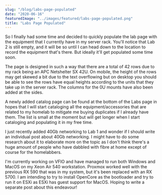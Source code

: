 ```yaml
---
slug: "/blog/labs-page-populated"
date: "2020-06-16"
featuredImage: "../images/featured/labs-page-populated.png"
title: "Labs Page Populated"
---
```


So I finally had some time and decided to quickly populate the lab page with the equipment that I currently have in my server rack. You'll notice that Lab 2 is still empty, and it will be so until I can head down to the location to record the equipment that's there. But ideally it'll get populated some time soon.

The page is designed in such a way that there are a total of 42 rows due to my rack being an APC Netshelter SX 42U. On mobile, the height of the rows may get skewed a bit due to the text overflowing but on desktop you should be able to see the rows have equal heights according to the units that they take up in the server rack. The columns for the 0U mounts have also been added at the sides.

A newly added catalog page can be found at the bottom of the Labs page in hopes that I will start cataloging all the equipment/accessories that are related to my homelab to mitigate me buying duplicates if I already have them. The list is small at the moment but will get longer when I start cataloging and populating it in my free time.

I just recently added 40Gb networking to Lab 1 and wonder if I should write an individual post about 40Gb networking. I might have to do some research about it to elaborate more on the topic as I don't think there's a huge amount of people who have dabbled with fibre at home except of course for the homelabbers.

I'm currently working on VFIO and have managed to run both Windows and MacOS on my Xeon Air 540 workstation. Proxmox worked well with the previous RX 590 that was in my system, but it's been replaced with an RX 5700. I am intending to try to install OpenCore as the bootloader and try to run it on ESXi as ESXi has guest support for MacOS. Hoping to write a separate post about this endeavour!
